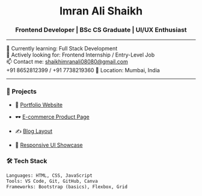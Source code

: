 <h1 align="center">Imran Ali Shaikh </h1>
<h3 align="center">Frontend Developer | BSc CS Graduate | UI/UX Enthusiast</h3>

---

🌱 Currently learning: Full Stack Development  
💼 Actively looking for: Frontend Internship / Entry-Level Job  
📫 Contact me: shaikhimranali08080@gmail.com  
+91 8652812399 / +91 7738219360
📍 Location: Mumbai, India

---

### 🚀 Projects
- 🎨 [Portfolio Website](https://iamimranshaikh.github.io/portfolio-website)

- 🕶️ [E-commerce Product Page](https://iamimranshaikh.github.io/sunglass-ecommerce-demo)  
- ✍️ [Blog Layout](https://iamimranshaikh.github.io/blog-project)  
- 🧩 [Responsive UI Showcase](https://iamimranshaikh.github.io/responsive-ui-showcase)
  
  
### 🛠️ Tech Stack
```html
Languages: HTML, CSS, JavaScript  
Tools: VS Code, Git, GitHub, Canva  
Frameworks: Bootstrap (basics), Flexbox, Grid  
